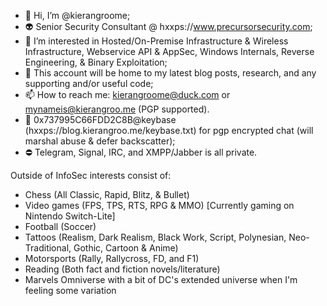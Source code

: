 - 👋 Hi, I’m @kierangroome;
- 👽 Senior Security Consultant @ hxxps://www.precursorsecurity.com;
- 👾 I’m interested in Hosted/On-Premise Infrastructure & Wireless Infrastructure, Webservice API & AppSec, Windows Internals, Reverse Engineering, & Binary Exploitation;
- 👻 This account will be home to my latest blog posts, research, and any supporting and/or useful code;
- 📫 How to reach me: kierangroome@duck.com or mynameis@kierangroo.me (PGP supported).
- 🔑 0x737995C66FDD2C8B@keybase (hxxps://blog.kierangroo.me/keybase.txt) for pgp encrypted chat (will marshal abuse & defer backscatter);
- ⛔ Telegram, Signal, IRC, and XMPP/Jabber is all private.


Outside of InfoSec interests consist of:
- Chess (All Classic, Rapid, Blitz, & Bullet)
- Video games (FPS, TPS, RTS, RPG & MMO) [Currently gaming on Nintendo Switch-Lite]
- Football (Soccer)
- Tattoos (Realism, Dark Realism, Black Work, Script, Polynesian, Neo-Traditional, Gothic, Cartoon & Anime)
- Motorsports (Rally, Rallycross, FD, and F1)
- Reading (Both fact and fiction novels/literature)
- Marvels Omniverse with a bit of DC's extended universe when I'm feeling some variation

<!---
kierangroome/kierangroome is a ✨ special ✨ repository because its `README.md` (this file) appears on your GitHub profile.
You can click the Preview link to take a look at your changes.
--->
